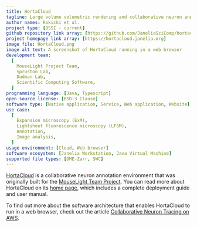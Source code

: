 ```yaml
---
title: HortaCloud
tagline: Large volume volumetric rendering and collaborative neuron annotation in the cloud
author names: Rokicki et al.
project type: [OSSI - current]
github repository link array: [https://github.com/JaneliaSciComp/hortacloud]
project homepage link array: [https://hortacloud.janelia.org]
image file: HortaCloud.png
image alt text: A screenshot of HortaCloud running in a web browser
development team:
  [
    MouseLight Project Team,
    Spruston Lab,
    Dudman Lab,
    Scientific Computing Software,
  ]
programming language: [Java, Typescript]
open source license: [BSD-3 Clause]
software type: [Native application, Service, Web application, Website]
use case:
  [
    Expansion microscopy (ExM),
    Lightsheet fluorescence microscopy (LFSM),
    Annotation,
    Image analysis,
  ]
usage environment: [Cloud, Web browser]
software ecosystem: [Janelia Workstation, Java Virtual Machine]
supported file types: [OME-Zarr, SWC]
---
```


[HortaCloud](https://hortacloud.janelia.org) is a collaborative neuron annotation environment that was originally built for the [MouseLight Team Project](https://www.janelia.org/project-team/mouselight). You can read more about HortaCloud on its [home page](https://hortacloud.janelia.org), which includes a complete deployment guide and user manual.

To find out more about the software architecture that enables HortaCloud to run in a web browser, check out the article [Collaborative Neuron Tracing on AWS](https://aws.amazon.com/blogs/desktop-and-application-streaming/collaborative-neuron-tracing-on-aws/).
